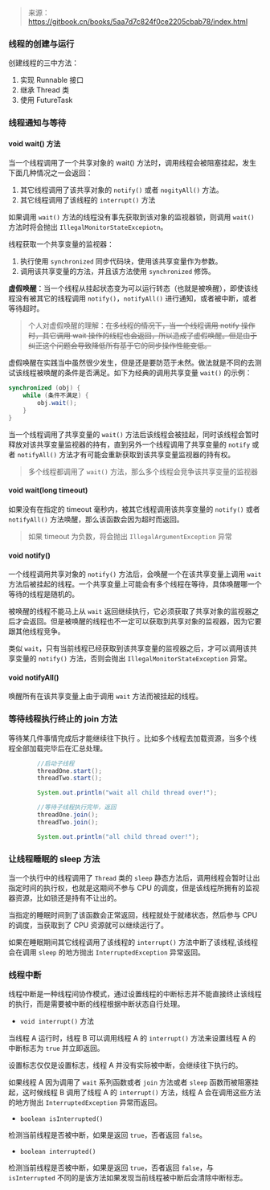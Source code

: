 > 来源：https://gitbook.cn/books/5aa7d7c824f0ce2205cbab78/index.html

### 线程的创建与运行

创建线程的三中方法：
1. 实现 Runnable 接口
2. 继承 Thread 类
3. 使用 FutureTask

### 线程通知与等待

#### void wait() 方法

当一个线程调用了一个共享对象的 wait() 方法时，调用线程会被阻塞挂起，发生下面几种情况之一会返回：
1. 其它线程调用了该共享对象的 `notify()` 或者 `nogityAll()` 方法。
2. 其它线程调用了该线程的 `interrupt()` 方法

如果调用 `wait()` 方法的线程没有事先获取到该对象的监视器锁，则调用 `wait()` 方法时将会抛出 `IllegalMonitorStateExcepiotn`。

线程获取一个共享变量的监视器：
1. 执行使用 `synchronized` 同步代码块，使用该共享变量作为参数。
2. 调用该共享变量的方法，并且该方法使用 `synchronized` 修饰。

**虚假唤醒**：当一个线程从挂起状态变为可以运行转态（也就是被唤醒），即使该线程没有被其它的线程调用 `notify()`，`notifyAll()` 进行通知，或者被中断，或者等待超时。

> 个人对虚假唤醒的理解：~~在多线程的情况下，当一个线程调用 notify 操作时，其它调用 wait 操作的线程也会返回，所以造成了虚假唤醒。但是由于纠正这个问题会导致降低所有基于它的同步操作性能变低。~~

虚假唤醒在实践当中虽然很少发生，但是还是要防范于未然。做法就是不同的去测试该线程被唤醒的条件是否满足。如下为经典的调用共享变量 `wait()` 的示例：

```java
synchronized (obj) {
    while (条件不满足) {
        obj.wait();
    }
}
```

当一个线程调用了共享变量的 `wait()` 方法后该线程会被挂起，同时该线程会暂时释放对该共享变量监视器的持有，直到另外一个线程调用了共享变量的 `notify` 或者 `notifyAll()` 方法才有可能会重新获取到该共享变量监视器的持有权。

>   多个线程都调用了 `wait()` 方法，那么多个线程会竞争该共享变量的监视器

#### void wait(long timeout) 

如果没有在指定的 timeout 毫秒内，被其它线程调用该共享变量的 `notify()` 或者 `notifyAll()` 方法唤醒，那么该函数会因为超时而返回。

>   如果 timeout 为负数，将会抛出 `IllegalArgumentException` 异常

#### void notify() 

一个线程调用共享对象的 `notify()` 方法后，会唤醒一个在该共享变量上调用 `wait` 方法后被挂起的线程。一个共享变量上可能会有多个线程在等待，具体唤醒哪一个等待的线程是随机的。

被唤醒的线程不能马上从 `wait` 返回继续执行，它必须获取了共享对象的监视器之后才会返回。但是被唤醒的线程也不一定可以获取到共享对象的监视器，因为它要跟其他线程竞争。

类似 `wait`，只有当前线程已经获取到该共享变量的监视器之后，才可以调用该共享变量的 `notify()` 方法，否则会抛出 `IllegalMonitorStateException` 异常。

#### void notifyAll()

唤醒所有在该共享变量上由于调用 `wait` 方法而被挂起的线程。

### 等待线程执行终止的 join 方法

等待某几件事情完成后才能继续往下执行 。比如多个线程去加载资源，当多个线程全部加载完毕后在汇总处理。

```java
	    //启动子线程
        threadOne.start();
        threadTwo.start();

        System.out.println("wait all child thread over!");

        //等待子线程执行完毕，返回
        threadOne.join();
        threadTwo.join();

        System.out.println("all child thread over!");
```

### 让线程睡眠的 sleep 方法

当一个执行中的线程调用了 `Thread` 类的 `sleep`  静态方法后，调用线程会暂时让出指定时间的执行权，也就是这期间不参与 CPU 的调度，但是该线程所拥有的监视器资源，比如锁还是持有不让出的。 

当指定的睡眠时间到了该函数会正常返回，线程就处于就绪状态，然后参与 CPU 的调度，当获取到了 CPU 资源就可以继续运行了。

如果在睡眠期间其它线程调用了该线程的 `interrupt()` 方法中断了该线程,该线程会在调用 `sleep` 的地方抛出 `InterruptedException` 异常返回。 

### 线程中断

线程中断是一种线程间协作模式，通过设置线程的中断标志并不能直接终止该线程的执行，而是需要被中断的线程根据中断状态自行处理。 

-   `void interrupt()` 方法

当线程 A 运行时，线程 B 可以调用线程 A 的 `interrupt()` 方法来设置线程 A 的中断标志为 `true` 并立即返回。

设置标志仅仅是设置标志，线程 A 并没有实际被中断，会继续往下执行的。 

如果线程 A 因为调用了 `wait` 系列函数或者 `join` 方法或者 `sleep` 函数而被阻塞挂起，这时候线程 B 调用了线程 A 的 `interrupt()` 方法，线程 A 会在调用这些方法的地方抛出 `InterruptedException` 异常而返回。 

-   `boolean isInterrupted()`

检测当前线程是否被中断，如果是返回 `true`，否者返回 `false`。 

-   `boolean interrupted()`

检测当前线程是否被中断，如果是返回 `true`，否者返回 `false`，与 `isInterrupted` 不同的是该方法如果发现当前线程被中断后会清除中断标志。

